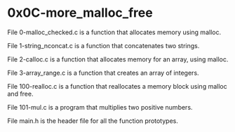 # 0x0C-more_malloc_free

File 0-malloc_checked.c is a function that allocates memory using malloc.

File 1-string_nconcat.c is a function that concatenates two strings.

File 2-calloc.c is a function that allocates memory for an array, using malloc.

File 3-array_range.c is a function that creates an array of integers.

File 100-realloc.c is a function that reallocates a memory block using malloc and free.

File 101-mul.c is a program that multiplies two positive numbers.

File main.h is the header file for all the function prototypes.
